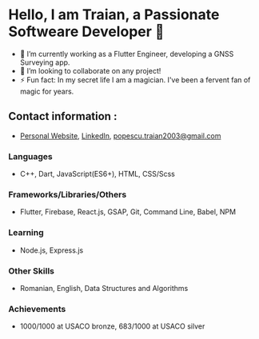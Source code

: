 # Hello, I am Traian, a Passionate Softweare Developer 👋

- 🔭 I’m currently working as a Flutter Engineer, developing a GNSS Surveying app.
- 👯 I’m looking to collaborate on any project!
- ⚡ Fun fact: In my secret life I am a magician. I've been a fervent fan of magic for years.

## Contact information :

- [Personal Website](https://www.traian.xyz/), [LinkedIn](https://www.linkedin.com/in/traian-popescu-9681b5212/), popescu.traian2003@gmail.com

### Languages

- C++, Dart, JavaScript(ES6+), HTML, CSS/Scss

### Frameworks/Libraries/Others

- Flutter, Firebase, React.js, GSAP, Git, Command Line, Babel, NPM

### Learning

- Node.js, Express.js

### Other Skills

- Romanian, English, Data Structures and Algorithms

### Achievements

- 1000/1000 at USACO bronze, 683/1000 at USACO silver
